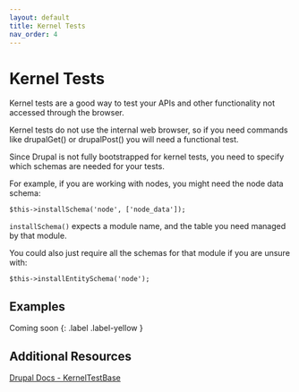 ```yaml
---
layout: default
title: Kernel Tests
nav_order: 4
---
```


# Kernel Tests

Kernel tests are a good way to test your APIs and other functionality not accessed through the browser.

Kernel tests do not use the internal web browser, so if you need commands like drupalGet() or drupalPost() you will need a functional test.

Since Drupal is not fully bootstrapped for kernel tests, 
you need to specify which schemas are needed for your tests. 

For example, if you are working with nodes, you might need the node data schema:  
```
$this->installSchema('node', ['node_data']);
```
`installSchema()` expects a module name, and the table you need managed by that module.

You could also just require all the schemas for that module if you are unsure with: 
```
$this->installEntitySchema('node');
```

## Examples
Coming soon
{: .label .label-yellow }

## Additional Resources

[Drupal Docs - KernelTestBase](https://www.drupal.org/docs/automated-testing/phpunit-in-drupal/kerneltestbase)